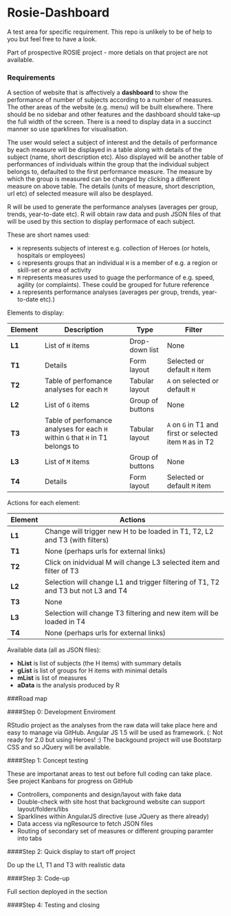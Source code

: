 # Rosie-Dashboard

A test area for specific requirement. This repo is unlikely to be of help to you but feel free to have a look.

Part of prospective ROSIE project - more detials on that project are not available.

### Requirements

A section of website that is affectively a **dashboard** to show the performance of number of subjects according to a number of measures. The other areas of the website (e.g. menu) will be built elsewhere. There should be no sidebar and other features and the dashboard should take-up the full width of the screen. There is a need to display data in a succinct manner so use sparklines for visualisation.

The user would select a subject of interest and the details of performance by each measure will be displayed in a table along with details of the subject (name, short description etc). Also displayed will be another table of performances of individuals within the group that the individual subject belongs to, defaulted to the first performance measure. The measure by which the group is measured can be changed by clicking a different measure on above table. The details (units of measure, short description, url etc) of selected measure will also be desplayed.

R will be used to generate the performance analyses (averages per group, trends, year-to-date etc). R will obtain raw data and push JSON files of that will be used by this section to display performace of each subject.

These are short names used:

* `H` represents subjects of interest e.g. collection of Heroes (or hotels, hospitals or employees)
* `G` represents groups that an individual `H` is a member of e.g. a region or skill-set or area of activity
* `M` represents measures used to guage the performance of e.g. speed, agility (or complaints). These could be grouped for future reference
* `A` represents performance analyses (averages per group, trends, year-to-date etc).)

Elements to display:

Element | Description | Type | Filter 
------- | -------------------------- | -------------- | ------------------
**L1**  | List of `H` items | Drop-down list | None 
**T1**  | Details | Form layout | Selected or default `H` item 
**T2**  | Table of perfomance analyses for each `M` | Tabular layout | `A` on selected or default `H`
**L2**  | List of `G` items | Group of buttons | None
**T3**  | Table of perfomance analyses for each `H` within `G` that `H` in T1 belongs to | Tabular layout  | `A` on `G` in T1 and first or selected item `M` as in T2
**L3**  | List of `M` items | Group of buttons | None
**T4**  | Details | Form layout | Selected or default `M` item 

Actions for each element:

Element | Actions 
------- | -------------------------- 
**L1**  | Change will trigger new H to be loaded in T1, T2, L2 and T3 (with filters)
**T1**  | None (perhaps urls for external links)
**T2**  | Click on inidvidual M will change L3 selected item and filter of T3
**L2**  | Selection will change L1 and trigger filtering of T1, T2 and T3 but not L3 and T4
**T3**  | None
**L3**  | Selection will change T3 filtering and new item will be loaded in T4
**T4**  | None (perhaps urls for external links)

Available data (all as JSON files):

* __hList__ is list of subjects (the H items) with summary details
* __gList__ is list of groups for H items with minimal details
* __mList__ is list of measures 
* __aData__ is the analysis produced by R

###Road map

####Step 0: Development Enviroment

RStudio project as the analyses from the raw data will take place here and easy to manage via GitHub. Angular JS 1.5 will be used as framework. (: Not ready for 2.0 but using Heroes! :) The backgound project will use Bootstarp CSS and so JQuery will be available.

####Step 1: Concept testing

These are importanat areas to test out before full coding can take place. See project Kanbans for progress on GitHub

* Controllers, components and design/layout with fake data
* Double-check with site host that background website can support layout/folders/libs
* Sparklines within AngularJS directive (use JQuery as there already)
* Data access via ngResource to fetch JSON files
* Routing of secondary set of measures or different grouping paramter into tabs

####Step 2: Quick display to start off project

Do up the L1, T1 and T3 with realistic data

####Step 3: Code-up 

Full section deployed in the section

####Step 4: Testing and closing









